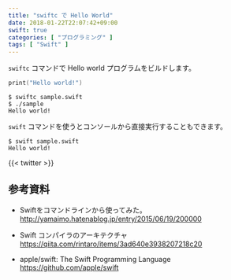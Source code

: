 ```yaml
---
title: "swiftc で Hello World"
date: 2018-01-22T22:07:42+09:00
swift: true
categories: [ "プログラミング" ]
tags: [ "Swift" ]
---
```


`swiftc` コマンドで Hello world プログラムをビルドします。

```swift
print("Hello world!")
```

```shell
$ swiftc sample.swift
$ ./sample
Hello world!
```

`swift` コマンドを使うとコンソールから直接実行することもできます。

```shell
$ swift sample.swift
Hello world!
```

{{< twitter >}}

## 参考資料
- Swiftをコマンドラインから使ってみた。<br />
  <span style="word-break: break-all;">
  http://yamaimo.hatenablog.jp/entry/2015/06/19/200000
  </span>

- Swift コンパイラのアーキテクチャ<br />
  <span style="word-break: break-all;">
  https://qiita.com/rintaro/items/3ad640e3938207218c20
  </span>

- apple/swift: The Swift Programming Language<br />
  <span style="word-break: break-all;">
  https://github.com/apple/swift
  </span>
